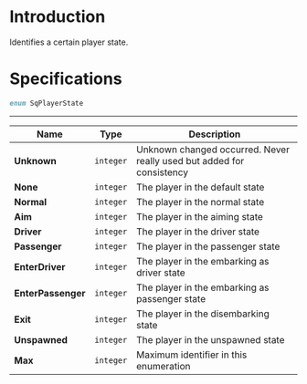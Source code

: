 # Introduction

Identifies a certain player state.

# Specifications

```D
enum SqPlayerState
```

----

| Name | Type | Description |
|---|---|---|
| **Unknown** | `integer` | Unknown changed occurred. Never really used but added for consistency |
| **None** | `integer` | The player in the default state |
| **Normal** | `integer` | The player in the normal state |
| **Aim** | `integer` | The player in the aiming state |
| **Driver** | `integer` | The player in the driver state |
| **Passenger** | `integer` | The player in the passenger state |
| **EnterDriver** | `integer` | The player in the embarking as driver state |
| **EnterPassenger** | `integer` | The player in the embarking as passenger state |
| **Exit** | `integer` | The player in the disembarking state |
| **Unspawned** | `integer` | The player in the unspawned state |
| **Max** | `integer` | Maximum identifier in this enumeration |
